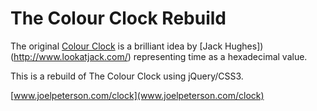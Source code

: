The Colour Clock Rebuild
========================

The original [Colour Clock](http://thecolourclock.co.uk/) is a brilliant idea by [Jack Hughes])(http://www.lookatjack.com/) representing time as a hexadecimal value.

This is a rebuild of The Colour Clock using jQuery/CSS3.

[www.joelpeterson.com/clock](www.joelpeterson.com/clock)

